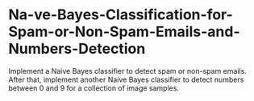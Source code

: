 # Na-ve-Bayes-Classification-for-Spam-or-Non-Spam-Emails-and-Numbers-Detection
Implement a Naive Bayes classifier to detect spam or non-spam emails. After that, implement another Naive Bayes classifier to detect numbers between 0 and 9 for a collection of image samples.

